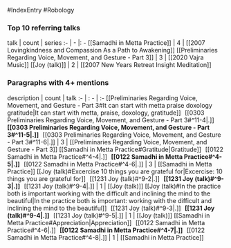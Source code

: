 #IndexEntry #Robology

### Top 10 referring talks
talk | count | series
:- | - |: -
[[Samadhi in Metta Practice]] | 4 | [[2007 Lovingkindness and Compassion As a Path to Awakening]]
[[Preliminaries Regarding Voice, Movement, and Gesture - Part 3]] | 3 | [[2020 Vajra Music]]
[[Joy (talk)]] | 2 | [[2007 New Years Retreat Insight Meditation]]

### Paragraphs with 4+ mentions
description | count | talk
:- | : - | :-
[[Preliminaries Regarding Voice, Movement, and Gesture - Part 3#It can start with metta praise doxology gratitude\|It can start with metta, praise, doxology, gratitude]] &nbsp;&nbsp;[[0303 Preliminaries Regarding Voice, Movement, and Gesture - Part 3#^11-4\|.]] &nbsp; **[[0303 Preliminaries Regarding Voice, Movement, and Gesture - Part 3#^11-5\|.]]** &nbsp; [[0303 Preliminaries Regarding Voice, Movement, and Gesture - Part 3#^11-6\|.]] | 3 | [[Preliminaries Regarding Voice, Movement, and Gesture - Part 3]]
[[Samadhi in Metta Practice#Gratitude\|Gratitude]] &nbsp;&nbsp;[[0122 Samadhi in Metta Practice#^4-4\|.]] &nbsp; **[[0122 Samadhi in Metta Practice#^4-5\|.]]** &nbsp; [[0122 Samadhi in Metta Practice#^4-6\|.]] | 3 | [[Samadhi in Metta Practice]]
[[Joy (talk)#Excercise 10 things you are grateful for\|Excercise: 10 things you are grateful for]] &nbsp;&nbsp;[[1231 Joy (talk)#^9-2\|.]] &nbsp; **[[1231 Joy (talk)#^9-3\|.]]** &nbsp; [[1231 Joy (talk)#^9-4\|.]] | 1 | [[Joy (talk)]]
[[Joy (talk)#In the practice both is important working with the difficult and inclining the mind to the beautiful\|In the practice both is important: working with the difficult and inclining the mind to the beautiful]] &nbsp;&nbsp;[[1231 Joy (talk)#^9-3\|.]] &nbsp; **[[1231 Joy (talk)#^9-4\|.]]** &nbsp; [[1231 Joy (talk)#^9-5\|.]] | 1 | [[Joy (talk)]]
[[Samadhi in Metta Practice#Appreciation\|Appreciation]] &nbsp;&nbsp;[[0122 Samadhi in Metta Practice#^4-6\|.]] &nbsp; **[[0122 Samadhi in Metta Practice#^4-7\|.]]** &nbsp; [[0122 Samadhi in Metta Practice#^4-8\|.]] | 1 | [[Samadhi in Metta Practice]]

